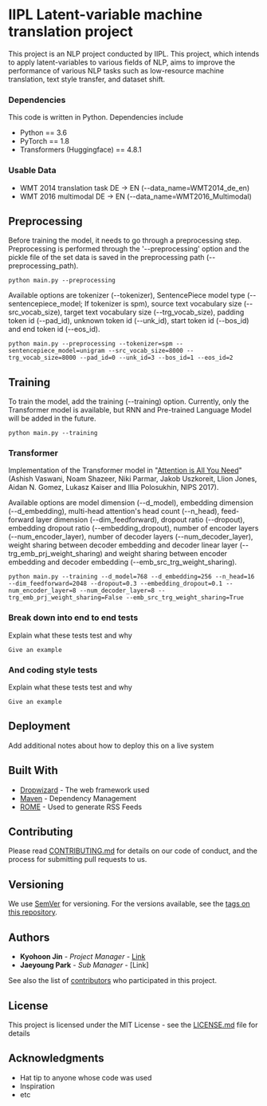 # IIPL Latent-variable machine translation project
This project is an NLP project conducted by IIPL. This project, which intends to apply latent-variables to various fields of NLP, aims to improve the performance of various NLP tasks such as low-resource machine translation, text style transfer, and dataset shift.

### Dependencies

This code is written in Python. Dependencies include

* Python == 3.6
* PyTorch == 1.8
* Transformers (Huggingface) == 4.8.1

### Usable Data
* WMT 2014 translation task DE -> EN (--data_name=WMT2014_de_en)
* WMT 2016 multimodal DE -> EN (--data_name=WMT2016_Multimodal)

## Preprocessing

Before training the model, it needs to go through a preprocessing step. Preprocessing is performed through the '--preprocessing' option and the pickle file of the set data is saved in the preprocessing path (--preprocessing_path).

```
python main.py --preprocessing
```

Available options are tokenizer (--tokenizer), SentencePiece model type (--sentencepiece_model; If tokenizer is spm),  source text vocabulary size (--src_vocab_size), target text vocabulary size (--trg_vocab_size), padding token id (--pad_id), unknown token id (--unk_id), start token id (--bos_id) and end token id (--eos_id).

```
python main.py --preprocessing --tokenizer=spm --sentencepiece_model=unigram --src_vocab_size=8000 --trg_vocab_size=8000 --pad_id=0 --unk_id=3 --bos_id=1 --eos_id=2
```

## Training

To train the model, add the training (--training) option. Currently, only the Transformer model is available, but RNN and Pre-trained Language Model will be added in the future.

```
python main.py --training
```

### Transformer
Implementation of the Transformer model in "[Attention is All You Need](https://proceedings.neurips.cc/paper/2017/file/3f5ee243547dee91fbd053c1c4a845aa-Paper.pdf)" (Ashish Vaswani, Noam Shazeer, Niki Parmar, Jakob Uszkoreit, Llion Jones, Aidan N. Gomez, Lukasz Kaiser and Illia Polosukhin, NIPS 2017).

Available options are model dimension (--d_model), embedding dimension (--d_embedding), multi-head attention's head count (--n_head), feed-forward layer dimension (--dim_feedforward), dropout ratio (--dropout), embedding dropout ratio (--embedding_dropout), number of encoder layers (--num_encoder_layer), number of decoder layers (--num_decoder_layer), weight sharing between decoder embedding and decoder linear layer (--trg_emb_prj_weight_sharing) and weight sharing between encoder embedding and decoder embedding (--emb_src_trg_weight_sharing).

```
python main.py --training --d_model=768 --d_embedding=256 --n_head=16 --dim_feedforward=2048 --dropout=0.3 --embedding_dropout=0.1 --num_encoder_layer=8 --num_decoder_layer=8 --trg_emb_prj_weight_sharing=False --emb_src_trg_weight_sharing=True
```


### Break down into end to end tests

Explain what these tests test and why

```
Give an example
```

### And coding style tests

Explain what these tests test and why

```
Give an example
```

## Deployment

Add additional notes about how to deploy this on a live system

## Built With

* [Dropwizard](http://www.dropwizard.io/1.0.2/docs/) - The web framework used
* [Maven](https://maven.apache.org/) - Dependency Management
* [ROME](https://rometools.github.io/rome/) - Used to generate RSS Feeds

## Contributing

Please read [CONTRIBUTING.md](https://gist.github.com/PurpleBooth/b24679402957c63ec426) for details on our code of conduct, and the process for submitting pull requests to us.

## Versioning

We use [SemVer](http://semver.org/) for versioning. For the versions available, see the [tags on this repository](https://github.com/your/project/tags). 

## Authors

* **Kyohoon Jin** - *Project Manager* - [Link](https://github.com/fhzh123)
* **Jaeyoung Park** - *Sub Manager* - [Link]

See also the list of [contributors](https://github.com/your/project/contributors) who participated in this project.

## License

This project is licensed under the MIT License - see the [LICENSE.md](LICENSE.md) file for details

## Acknowledgments

* Hat tip to anyone whose code was used
* Inspiration
* etc

